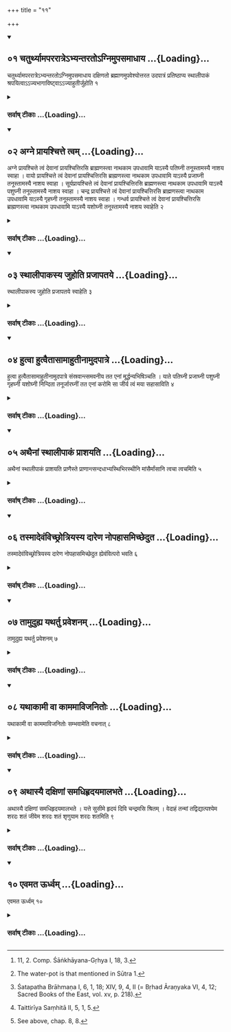 +++
title = "११"

+++
<div class="js_include" includetitle="true" newlevelforh1="2" unfilled url="/vedAH_yajuH/vAjasaneyam/sUtram/pAraskara-gRhyam/vishvAsa-prastutiH/1/11/01_chaturthyAmapararAtre-bhyantarato-gnimupasamAdh.md">
<details open><summary><h2>०१ चतुर्थ्यामपररात्रेऽभ्यन्तरतोऽग्निमुपसमाधाय ...{Loading}...</h2></summary>

चतुर्थ्यामपररात्रेऽभ्यन्तरतोऽग्निमुपसमाधाय दक्षिणतो ब्रह्माणमुपवेश्योत्तरत उदपात्रं प्रतिष्ठाप्य स्थालीपाकं श्रपयित्वाऽऽज्यभागाविष्ट्वाऽऽज्याहुतीर्जुहोति १
</details>
</div>
<div class="js_include collapsed" newlevelforh1="3" title="सर्वाष् टीकाः" unfilled url="/vedAH_yajuH/vAjasaneyam/sUtram/pAraskara-gRhyam/sarvASh-TIkAH/1/11/01_chaturthyAmapararAtre-bhyantarato-gnimupasamAdh.md">
<details><summary><h3>सर्वाष् टीकाः ...{Loading}...</h3></summary>

1. In the fourth night (after the wedding), towards morning, (the husband) establishes the fire within (the house), assigns his seat, to the south (of it), to the Brahman, places a pot of water to the north, cooks a mess of sacrificial food, sacrifices the two Ājya portions, and makes (other) Ājya oblations with (the following Mantras):

</details>
</div>
<div class="js_include" includetitle="true" newlevelforh1="2" unfilled url="/vedAH_yajuH/vAjasaneyam/sUtram/pAraskara-gRhyam/vishvAsa-prastutiH/1/11/02_agne_prAyashchitte_tvam.md">
<details open><summary><h2>०२ अग्ने प्रायश्चित्ते त्वम् ...{Loading}...</h2></summary>

अग्ने प्रायश्चित्ते त्वं देवानां प्रायश्चित्तिरसि ब्राह्मणस्त्वा नाथकाम उपधावामि याऽस्यै पतिघ्नी तनूस्तामस्यै नाशय स्वाहा । वायो प्रायश्चित्ते त्वं देवानां प्रायश्चित्तिरसि ब्राह्मणस्त्वा नाथकाम उपधावामि याऽस्यै प्रजाघ्नी तनूस्तामस्यै नाशय स्वाहा । सूर्यप्रायश्चित्ते त्वं देवानां प्रायश्चित्तिरसि ब्राह्मणस्त्वा नाथकाम उपधावामि याऽस्यै पशुघ्नी तनूस्तामस्यै नाशय स्वाहा । चन्द्र प्रायश्चित्ते त्वं देवानां प्रायश्चित्तिरसि ब्राह्मणस्त्वा नाथकाम उपधावामि याऽस्यै गृहघ्नी तनूस्तामस्यै नाशय स्वाहा । गन्धर्व प्रायश्चित्ते त्वं देवानां प्रायश्चित्तिरसि ब्राह्मणस्त्वा नाथकाम उपधावामि याऽस्यै यशोघ्नी तनूस्तामस्यै नाशय स्वाहेति २
</details>
</div>
<div class="js_include collapsed" newlevelforh1="3" title="सर्वाष् टीकाः" unfilled url="/vedAH_yajuH/vAjasaneyam/sUtram/pAraskara-gRhyam/sarvASh-TIkAH/1/11/02_agne_prAyashchitte_tvam.md">
<details><summary><h3>सर्वाष् टीकाः ...{Loading}...</h3></summary>

2 [^1] . 'Agni! Expiation! Thou art the expiation of the gods. I, the Brāhmaṇa, entreat thee, desirous of protection. The substance which dwells in her that brings death to her husband, that extirpate in her. Svāhā!


[^1]:  11, 2. Comp. Śāṅkhāyana-Gṛhya I, 18, 3.


'Vāyu! Expiation! Thou art the expiation of the gods. I, the Brāhmaṇa, entreat thee, desirous of protection. The substance which dwells in her that brings death to her children, that extirpate in her. Svāhā!

'Sūrya! Expiation! Thou art the expiation of the gods. I, the Brāhmaṇa, entreat thee, desirous of protection. The substance which dwells in her that brings death to cattle, that extirpate in her. Svāhā!

'Kandra! Expiation! Thou art the expiation of the gods. I, the Brāhmaṇa, entreat thee, desirous of protection. The substance which dwells in her that brings destruction to the house, that extirpate in her. Svāhā!

'Gandharva! Expiation! Thou art the expiation of the gods. I, the Brāhmaṇa, entreat thee, desirous of protection. The substance which dwells in her that brings destruction to fame, that extirpate in her. Svāhā!'

</details>
</div>
<div class="js_include" includetitle="true" newlevelforh1="2" unfilled url="/vedAH_yajuH/vAjasaneyam/sUtram/pAraskara-gRhyam/vishvAsa-prastutiH/1/11/03_sthAlIpAkasya_juhoti_prajApataye.md">
<details open><summary><h2>०३ स्थालीपाकस्य जुहोति प्रजापतये ...{Loading}...</h2></summary>

स्थालीपाकस्य जुहोति प्रजापतये स्वाहेति ३
</details>
</div>
<div class="js_include collapsed" newlevelforh1="3" title="सर्वाष् टीकाः" unfilled url="/vedAH_yajuH/vAjasaneyam/sUtram/pAraskara-gRhyam/sarvASh-TIkAH/1/11/03_sthAlIpAkasya_juhoti_prajApataye.md">
<details><summary><h3>सर्वाष् टीकाः ...{Loading}...</h3></summary>

3. He sacrifices of the mess of cooked food with (the words), 'To Prajāpati svāhā!'

</details>
</div>
<div class="js_include" includetitle="true" newlevelforh1="2" unfilled url="/vedAH_yajuH/vAjasaneyam/sUtram/pAraskara-gRhyam/vishvAsa-prastutiH/1/11/04_hutvA_hutvaitAsAmAhutInAmudapAtre.md">
<details open><summary><h2>०४ हुत्वा हुत्वैतासामाहुतीनामुदपात्रे ...{Loading}...</h2></summary>

हुत्वा हुत्वैतासामाहुतीनामुदपात्रे संस्रवान्त्समवनीय तत एनां मूर्द्धन्यभिषिञ्चति । याते पतिघ्नी प्रजाघ्नी पशुघ्नी गृहघ्नी यशोघ्नी निन्दिता तनूर्जारघ्नीं तत एनां करोमि सा जीर्य त्वं मया सहासाविति ४
</details>
</div>
<div class="js_include collapsed" newlevelforh1="3" title="सर्वाष् टीकाः" unfilled url="/vedAH_yajuH/vAjasaneyam/sUtram/pAraskara-gRhyam/sarvASh-TIkAH/1/11/04_hutvA_hutvaitAsAmAhutInAmudapAtre.md">
<details><summary><h3>सर्वाष् टीकाः ...{Loading}...</h3></summary>

4 [^2] . Each time after he has sacrificed, he pours the remainder of the oblations into the water-pot, and out of that (pot) he besprinkles her on her head with (the words), 'The evil substance which dwells in thee that brings death to thy husband, death to thy children, death to cattle, destruction to the house, destruction to fame, that I change into one that brings death to thy paramour. Thus live with me to old age, N.N.!'


[^2]:  The water-pot is that mentioned in Sūtra 1.


</details>
</div>
<div class="js_include" includetitle="true" newlevelforh1="2" unfilled url="/vedAH_yajuH/vAjasaneyam/sUtram/pAraskara-gRhyam/vishvAsa-prastutiH/1/11/05_athainAM_sthAlIpAkaM_prAshayati.md">
<details open><summary><h2>०५ अथैनां स्थालीपाकं प्राशयति ...{Loading}...</h2></summary>

अथैनां स्थालीपाकं प्राशयति प्राणैस्ते प्राणान्त्सन्दधाभ्यस्थिभिरस्थीनि मांसैर्मांसानि त्वचा त्वचमिति ५
</details>
</div>
<div class="js_include collapsed" newlevelforh1="3" title="सर्वाष् टीकाः" unfilled url="/vedAH_yajuH/vAjasaneyam/sUtram/pAraskara-gRhyam/sarvASh-TIkAH/1/11/05_athainAM_sthAlIpAkaM_prAshayati.md">
<details><summary><h3>सर्वाष् टीकाः ...{Loading}...</h3></summary>

5. He then makes her eat the mess of cooked food with (the words), 'I add breath to thy breath, bones to thy bones, flesh to thy flesh, skin to thy skin.'

</details>
</div>
<div class="js_include" includetitle="true" newlevelforh1="2" unfilled url="/vedAH_yajuH/vAjasaneyam/sUtram/pAraskara-gRhyam/vishvAsa-prastutiH/1/11/06_tasmAdevaMvichChrotriyasya_dAreNa_nopahAsamichC.md">
<details open><summary><h2>०६ तस्मादेवंविच्छ्रोत्रियस्य दारेण नोपहासमिच्छेदुत ...{Loading}...</h2></summary>

तस्मादेवंविच्छ्रोत्रियस्य दारेण नोपहासमिच्छेदुत ह्येवंवित्परो भवति ६
</details>
</div>
<div class="js_include collapsed" newlevelforh1="3" title="सर्वाष् टीकाः" unfilled url="/vedAH_yajuH/vAjasaneyam/sUtram/pAraskara-gRhyam/sarvASh-TIkAH/1/11/06_tasmAdevaMvichChrotriyasya_dAreNa_nopahAsamichC.md">
<details><summary><h3>सर्वाष् टीकाः ...{Loading}...</h3></summary>

6 [^3] . Therefore one should not wish for sport with the wife of a Śrotriya who knows this; for the other one is a person who knows this (and is thereby enabled to destroy a lover of his wife).


[^3]:  Śatapatha Brāhmaṇa I, 6, 1, 18; XIV, 9, 4, II (= Bṛhad Āraṇyaka VI, 4, 12; Sacred Books of the East, vol. xv, p. 218).


</details>
</div>
<div class="js_include" includetitle="true" newlevelforh1="2" unfilled url="/vedAH_yajuH/vAjasaneyam/sUtram/pAraskara-gRhyam/vishvAsa-prastutiH/1/11/07_tAmuduhya_yathartu_praveshanam.md">
<details open><summary><h2>०७ तामुदुह्य यथर्तु प्रवेशनम् ...{Loading}...</h2></summary>

तामुदुह्य यथर्तु प्रवेशनम् ७
</details>
</div>
<div class="js_include collapsed" newlevelforh1="3" title="सर्वाष् टीकाः" unfilled url="/vedAH_yajuH/vAjasaneyam/sUtram/pAraskara-gRhyam/sarvASh-TIkAH/1/11/07_tAmuduhya_yathartu_praveshanam.md">
<details><summary><h3>सर्वाष् टीकाः ...{Loading}...</h3></summary>

7. After he has led her to his house, be should cohabit with her after each of her monthly periods,

</details>
</div>
<div class="js_include" includetitle="true" newlevelforh1="2" unfilled url="/vedAH_yajuH/vAjasaneyam/sUtram/pAraskara-gRhyam/vishvAsa-prastutiH/1/11/08_yathAkAmI_vA_kAmamAvijanitoH.md">
<details open><summary><h2>०८ यथाकामी वा काममाविजनितोः ...{Loading}...</h2></summary>

यथाकामी वा काममाविजनितोः सम्भवामेति वचनात् ८
</details>
</div>
<div class="js_include collapsed" newlevelforh1="3" title="सर्वाष् टीकाः" unfilled url="/vedAH_yajuH/vAjasaneyam/sUtram/pAraskara-gRhyam/sarvASh-TIkAH/1/11/08_yathAkAmI_vA_kAmamAvijanitoH.md">
<details><summary><h3>सर्वाष् टीकाः ...{Loading}...</h3></summary>

8 [^4] . Or as he likes, because it has been said, 'May we have intercourse as we like, until a child is born.'


[^4]:  Taittirīya Saṃhitā II, 5, 1, 5.


</details>
</div>
<div class="js_include" includetitle="true" newlevelforh1="2" unfilled url="/vedAH_yajuH/vAjasaneyam/sUtram/pAraskara-gRhyam/vishvAsa-prastutiH/1/11/09_athAsyai_daxiNAM_samadhihRdayamAlabhate.md">
<details open><summary><h2>०९ अथास्यै दक्षिणां समधिहृदयमालभते ...{Loading}...</h2></summary>

अथास्यै दक्षिणां समधिहृदयमालभते । यत्ते सुसीमे हृदयं दिवि चन्द्रमसि श्रितम् । वेदाहं तन्मां तद्विद्यात्पश्येम शरदः शतं जीवेम शरदः शतं शृणुयाम शरदः शतमिति ९
</details>
</div>
<div class="js_include collapsed" newlevelforh1="3" title="सर्वाष् टीकाः" unfilled url="/vedAH_yajuH/vAjasaneyam/sUtram/pAraskara-gRhyam/sarvASh-TIkAH/1/11/09_athAsyai_daxiNAM_samadhihRdayamAlabhate.md">
<details><summary><h3>सर्वाष् टीकाः ...{Loading}...</h3></summary>

9 [^5] . He then touches her heart, (reaching) over her right shoulder, with (the verse), 'O thou whose hair is well parted! Thy heart that dwells in heaven, in the moon, that I know; may it know me. May we see a hundred autumns; may we live a hundred autumns; may we hear a hundred autumns.'


[^5]:  See above, chap. 8, 8.


</details>
</div>
<div class="js_include" includetitle="true" newlevelforh1="2" unfilled url="/vedAH_yajuH/vAjasaneyam/sUtram/pAraskara-gRhyam/vishvAsa-prastutiH/1/11/10_evamata_Urdhvam.md">
<details open><summary><h2>१० एवमत ऊर्ध्वम् ...{Loading}...</h2></summary>

एवमत ऊर्ध्वम् १०
</details>
</div>
<div class="js_include collapsed" newlevelforh1="3" title="सर्वाष् टीकाः" unfilled url="/vedAH_yajuH/vAjasaneyam/sUtram/pAraskara-gRhyam/sarvASh-TIkAH/1/11/10_evamata_Urdhvam.md">
<details><summary><h3>सर्वाष् टीकाः ...{Loading}...</h3></summary>

10. In the same way afterwards.

</details>
</div>